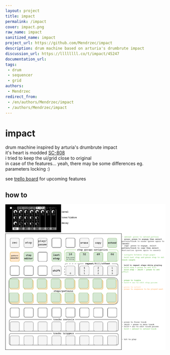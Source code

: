 ```yaml
---
layout: project
title: impact
permalink: /impact
cover: impact.png
raw_name: impact
sanitized_name: impact
project_url: https://github.com/Mendrzec/impact
description: drum machine based on arturia's drumbrute impact
discussion_url: https://llllllll.co/t/impact/45247
documentation_url: 
tags:
 - drum
 - sequencer
 - grid
authors:
 - Mendrzec
redirect_from:
 - /en/authors/Mendrzec/impact
 - /authors/Mendrzec/impact
---
```

# impact
drum machine inspired by arturia's drumbrute impact</br>
it's heart is modded [SC-808](https://www.patreon.com/4H)</br>
i tried to keep the ui/grid close to original</br>
in case of the features... yeah, there may be some differences eg. parameters locking :)

see [trello board](https://trello.com/b/ROUzxZG7) for upcoming features

## how to
![](https://raw.githubusercontent.com/Mendrzec/impact/HEAD/docs/docs.png)
